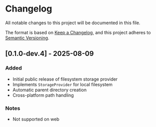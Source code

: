 # Changelog

All notable changes to this project will be documented in this file.

The format is based on [Keep a Changelog](https://keepachangelog.com/en/1.0.0/),
and this project adheres to [Semantic Versioning](https://semver.org/spec/v2.0.0.html).

## [0.1.0-dev.4] - 2025-08-09

### Added

- Initial public release of filesystem storage provider
- Implements `StorageProvider` for local filesystem
- Automatic parent directory creation
- Cross-platform path handling

### Notes

- Not supported on web
